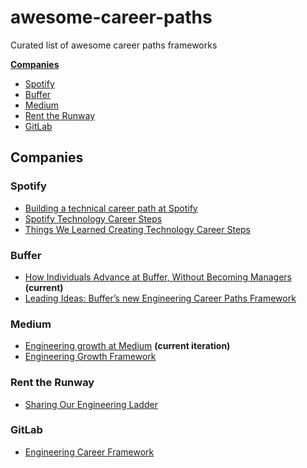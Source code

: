 # awesome-career-paths
Curated list of awesome career paths frameworks

[**Companies**](#companies)
- [Spotify](#spotify)
- [Buffer](#buffer)
- [Medium](#medium)
- [Rent the Runway](#rent-the-runway)
- [GitLab](#gitlab)

## Companies
### Spotify
- [Building a technical career path at Spotify](https://labs.spotify.com/2016/02/08/technical-career-path/)
- [Spotify Technology Career Steps](https://labs.spotify.com/2016/02/15/spotify-technology-career-steps/)
- [Things We Learned Creating Technology Career Steps](https://labs.spotify.com/2016/02/22/things-we-learned-creating-technology-career-steps/)

### Buffer
- [How Individuals Advance at Buffer, Without Becoming Managers](https://open.buffer.com/career-framework/) **(current)**
- [Leading Ideas: Buffer’s new Engineering Career Paths Framework](https://open.buffer.com/engineering-career-framework/)

### Medium
- [Engineering growth at Medium](https://medium.engineering/engineering-growth-at-medium-4935b3234d25) **(current iteration)**
- [Engineering Growth Framework](https://medium.com/s/engineering-growth-framework)

### Rent the Runway
- [Sharing Our Engineering Ladder](http://dresscode.renttherunway.com/blog/ladder)

### GitLab
- [Engineering Career Framework](https://about.gitlab.com/handbook/engineering/career-development/career-matrix.html)
